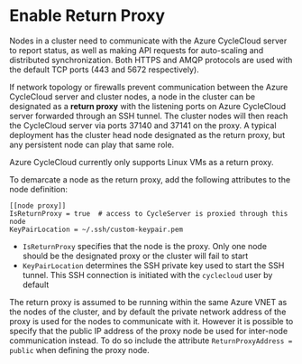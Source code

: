 # Enable Return Proxy

Nodes in a cluster need to communicate with the Azure CycleCloud server to report status, as well as making API requests for auto-scaling and distributed synchronization. Both HTTPS and AMQP protocols are used with the default TCP ports (443 and 5672 respectively).

If network topology or firewalls prevent communication between the Azure CycleCloud server and cluster nodes, a node in the cluster can be designated as a **return proxy** with the listening ports on Azure CycleCloud server forwarded through an SSH tunnel. The cluster nodes will then reach the CycleCloud server via ports 37140 and 37141 on the proxy. A typical deployment has the cluster head node designated as the return proxy, but any persistent node can play that same role.

Azure CycleCloud currently only supports Linux VMs as a return proxy.

To demarcate a node as the return proxy, add the following attributes to the node definition:

    [[node proxy]]
    IsReturnProxy = true  # access to CycleServer is proxied through this node
    KeyPairLocation = ~/.ssh/custom-keypair.pem

- `IsReturnProxy` specifies that the node is the proxy. Only one node should be the designated proxy or the cluster will fail to start
- `KeyPairLocation` determines the SSH private key used to start the SSH tunnel. This SSH connection is initiated with the `cyclecloud` user by default

The return proxy is assumed to be running within the same Azure VNET as the nodes of the cluster, and by default the private network address of the proxy is used for the nodes to communicate with it. However it is possible to specify that the public IP address of the proxy node be used for inter-node communication instead. To do so include the attribute `ReturnProxyAddress = public` when defining the proxy node.
